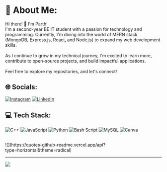 # 💫 About Me:
Hi there! 👋 I'm Parth!<br>I'm a second-year BE IT student with a passion for technology and programming. Currently, I'm diving into the world of MERN stack (MongoDB, Express.js, React, and Node.js) to expand my web development skills.<br><br>As I continue to grow in my technical journey, I'm excited to learn more, contribute to open-source projects, and build impactful applications.<br><br>Feel free to explore my repositories, and let's connect! 


## 🌐 Socials:
[![Instagram](https://img.shields.io/badge/Instagram-%23E4405F.svg?logo=Instagram&logoColor=white)](https://instagram.com/parth_abnave) [![LinkedIn](https://img.shields.io/badge/LinkedIn-%230077B5.svg?logo=linkedin&logoColor=white)](https://linkedin.com/in/parth-abnave-in) 

## 💻 Tech Stack:
![C++](https://img.shields.io/badge/c++-%2300599C.svg?style=for-the-badge&logo=c%2B%2B&logoColor=white) ![JavaScript](https://img.shields.io/badge/javascript-%23323330.svg?style=for-the-badge&logo=javascript&logoColor=%23F7DF1E) ![Python](https://img.shields.io/badge/python-3670A0?style=for-the-badge&logo=python&logoColor=ffdd54) ![Bash Script](https://img.shields.io/badge/bash_script-%23121011.svg?style=for-the-badge&logo=gnu-bash&logoColor=white) ![MySQL](https://img.shields.io/badge/mysql-4479A1.svg?style=for-the-badge&logo=mysql&logoColor=white) ![Canva](https://img.shields.io/badge/Canva-%2300C4CC.svg?style=for-the-badge&logo=Canva&logoColor=white)

<br>
![](https://quotes-github-readme.vercel.app/api?type=horizontal&theme=radical)

---
[![](https://visitcount.itsvg.in/api?id=parthabnave&icon=0&color=0)](https://visitcount.itsvg.in)
